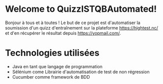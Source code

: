 # Welcome to QuizzISTQBAutomated!

Bonjour à tous et à toutes ! Le but de ce projet est d'automatiser la soumission d'un quizz d'entraînement sur la plateforme https://hightest.nc/  et d'en récupérer le résultat depuis https://yopmail.com/.


# Technologies utilisées

* Java en tant que langage de programmation
* Sélénium come Librairie d'automatisation de test de non régression
* Cucumber comme framework de BDD